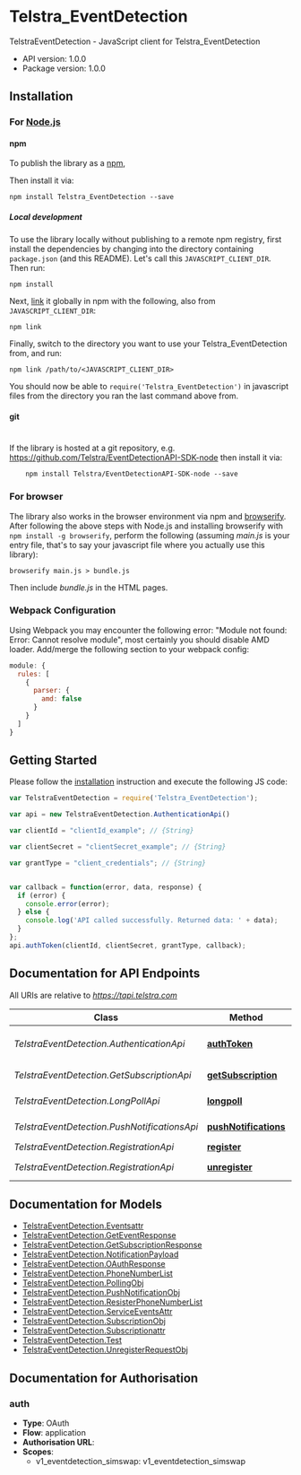 # Telstra_EventDetection

TelstraEventDetection - JavaScript client for Telstra_EventDetection

- API version: 1.0.0
- Package version: 1.0.0

## Installation

### For [Node.js](https://nodejs.org/)

#### npm

To publish the library as a [npm](https://www.npmjs.com/),

Then install it via:

```shell
npm install Telstra_EventDetection --save
```

##### Local development

To use the library locally without publishing to a remote npm registry, first install the dependencies by changing 
into the directory containing `package.json` (and this README). Let's call this `JAVASCRIPT_CLIENT_DIR`. Then run:

```shell
npm install
```

Next, [link](https://docs.npmjs.com/cli/link) it globally in npm with the following, also from `JAVASCRIPT_CLIENT_DIR`:

```shell
npm link
```

Finally, switch to the directory you want to use your Telstra_EventDetection from, and run:

```shell
npm link /path/to/<JAVASCRIPT_CLIENT_DIR>
```

You should now be able to `require('Telstra_EventDetection')` in javascript files from the directory you ran the last 
command above from.

#### git
#
If the library is hosted at a git repository, e.g.
https://github.com/Telstra/EventDetectionAPI-SDK-node
then install it via:

```shell
    npm install Telstra/EventDetectionAPI-SDK-node --save
```

### For browser

The library also works in the browser environment via npm and [browserify](http://browserify.org/). After following
the above steps with Node.js and installing browserify with `npm install -g browserify`,
perform the following (assuming *main.js* is your entry file, that's to say your javascript file where you actually 
use this library):

```shell
browserify main.js > bundle.js
```

Then include *bundle.js* in the HTML pages.

### Webpack Configuration

Using Webpack you may encounter the following error: "Module not found: Error:
Cannot resolve module", most certainly you should disable AMD loader. Add/merge
the following section to your webpack config:

```javascript
module: {
  rules: [
    {
      parser: {
        amd: false
      }
    }
  ]
}
```

## Getting Started

Please follow the [installation](#installation) instruction and execute the following JS code:

```javascript
var TelstraEventDetection = require('Telstra_EventDetection');

var api = new TelstraEventDetection.AuthenticationApi()

var clientId = "clientId_example"; // {String} 

var clientSecret = "clientSecret_example"; // {String} 

var grantType = "client_credentials"; // {String} 


var callback = function(error, data, response) {
  if (error) {
    console.error(error);
  } else {
    console.log('API called successfully. Returned data: ' + data);
  }
};
api.authToken(clientId, clientSecret, grantType, callback);

```

## Documentation for API Endpoints

All URIs are relative to *https://tapi.telstra.com*

Class | Method | HTTP request | Description
------------ | ------------- | ------------- | -------------
*TelstraEventDetection.AuthenticationApi* | [**authToken**](docs/AuthenticationApi.md#authToken) | **POST** /v2/oauth/token | Generate authentication token
*TelstraEventDetection.GetSubscriptionApi* | [**getSubscription**](docs/GetSubscriptionApi.md#getSubscription) | **POST** /v1/eventdetection/events/subscriptions | Get Event Subscriptions
*TelstraEventDetection.LongPollApi* | [**longpoll**](docs/LongPollApi.md#longpoll) | **POST** /v1/eventdetection/events/{eventType} | Poll events
*TelstraEventDetection.PushNotificationsApi* | [**pushNotifications**](docs/PushNotificationsApi.md#pushNotifications) | **POST** /v1/eventdetection/events/notifications | Push event notifications
*TelstraEventDetection.RegistrationApi* | [**register**](docs/RegistrationApi.md#register) | **POST** /v1/eventdetection/events | Register
*TelstraEventDetection.RegistrationApi* | [**unregister**](docs/RegistrationApi.md#unregister) | **DELETE** /v1/eventdetection/events/{eventType} | Unregister


## Documentation for Models

 - [TelstraEventDetection.Eventsattr](docs/Eventsattr.md)
 - [TelstraEventDetection.GetEventResponse](docs/GetEventResponse.md)
 - [TelstraEventDetection.GetSubscriptionResponse](docs/GetSubscriptionResponse.md)
 - [TelstraEventDetection.NotificationPayload](docs/NotificationPayload.md)
 - [TelstraEventDetection.OAuthResponse](docs/OAuthResponse.md)
 - [TelstraEventDetection.PhoneNumberList](docs/PhoneNumberList.md)
 - [TelstraEventDetection.PollingObj](docs/PollingObj.md)
 - [TelstraEventDetection.PushNotificationObj](docs/PushNotificationObj.md)
 - [TelstraEventDetection.ResisterPhoneNumberList](docs/ResisterPhoneNumberList.md)
 - [TelstraEventDetection.ServiceEventsAttr](docs/ServiceEventsAttr.md)
 - [TelstraEventDetection.SubscriptionObj](docs/SubscriptionObj.md)
 - [TelstraEventDetection.Subscriptionattr](docs/Subscriptionattr.md)
 - [TelstraEventDetection.Test](docs/Test.md)
 - [TelstraEventDetection.UnregisterRequestObj](docs/UnregisterRequestObj.md)


## Documentation for Authorisation


### auth

- **Type**: OAuth
- **Flow**: application
- **Authorisation URL**: 
- **Scopes**: 
  - v1_eventdetection_simswap: v1_eventdetection_simswap

